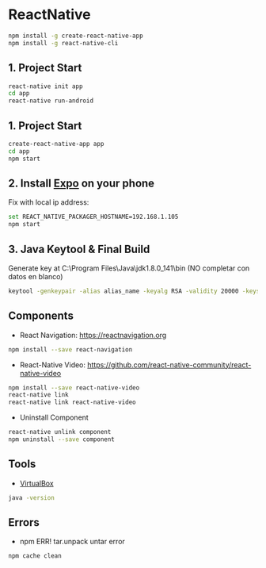 # ReactNative
```sh
npm install -g create-react-native-app
npm install -g react-native-cli
```

## 1. Project Start
```sh
react-native init app
cd app
react-native run-android
```

## 1. Project Start
```sh
create-react-native-app app
cd app
npm start
```

## 2. Install <a href="https://expo.io/">Expo</a> on your phone
Fix with local ip address:
```sh
set REACT_NATIVE_PACKAGER_HOSTNAME=192.168.1.105
npm start
```

## 3. Java Keytool & Final Build
Generate key at C:\Program Files\Java\jdk1.8.0_141\bin (NO completar con datos en blanco)
```sh
keytool -genkeypair -alias alias_name -keyalg RSA -validity 20000 -keystore H:\project\key.keystore
```

## Components
- React Navigation: <a href="https://reactnavigation.org">https://reactnavigation.org</a>
```sh
npm install --save react-navigation
```

- React-Native Video: <a href="https://github.com/react-native-community/react-native-video">https://github.com/react-native-community/react-native-video</a>
```sh
npm install --save react-native-video
react-native link
react-native link react-native-video
```

- Uninstall Component
```sh
react-native unlink component
npm uninstall --save component
```

## Tools
- <a href="https://www.virtualbox.org/">VirtualBox</a>
```sh
java -version
```


## Errors
- npm ERR! tar.unpack untar error
```sh
npm cache clean
```
